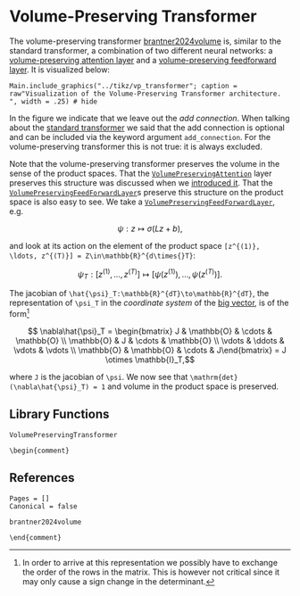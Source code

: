 # Volume-Preserving Transformer

The volume-preserving transformer [brantner2024volume](@cite) is, similar to the standard transformer, a combination of two different neural networks: a [volume-preserving attention layer](@ref "Volume-Preserving Attention") and a [volume-preserving feedforward layer](@ref "Volume-Preserving Feedforward Neural Network"). It is visualized below:

```@example 
Main.include_graphics("../tikz/vp_transformer"; caption = raw"Visualization of the Volume-Preserving Transformer architecture. ", width = .25) # hide
```

In the figure we indicate that we leave out the *add connection*. When talking about the [standard transformer](@ref "Standard Transformer") we said that the add connection is optional and can be included via the keyword argument `add_connection`. For the volume-preserving transformer this is not true: it is always excluded.

Note that the volume-preserving transformer preserves the volume in the sense of the product spaces. That the [`VolumePreservingAttention`](@ref) layer preserves this structure was discussed when we [introduced it](@ref "Volume-Preserving Attention"). That the [`VolumePreservingFeedForwardLayer`](@ref)s preserve this structure on the product space is also easy to see. We take a [`VolumePreservingFeedForwardLayer`](@ref), e.g. 
```math
    \psi: z \mapsto \sigma(Lz + b),
```
and look at its action on the element of the product space ``[z^{(1)}, \ldots, z^{(T)}] = Z\in\mathbb{R}^{d\times{}T}``:
```math
    \psi_T: [z^{(1)}, \ldots, z^{(T)}] \mapsto [\psi(z^{(1)}), \ldots, \psi(z^{(T)})].
```

The jacobian of ``\hat{\psi}_T:\mathbb{R}^{dT}\to\mathbb{R}^{dT}``, the representation of ``\psi_T`` in the *coordinate system* of the [big vector](@ref "How is Structure Preserved?"), is of the form[^1]

[^1]: In order to arrive at this representation we possibly have to exchange the order of the rows in the matrix. This is however not critical since it may only cause a sign change in the determinant.

```math
    \nabla\hat{\psi}_T = \begin{bmatrix} J & \mathbb{O} & \cdots & \mathbb{O} \\ 
                                         \mathbb{O} & J & \cdots & \mathbb{O} \\ 
                                         \vdots & \ddots & \vdots & \vdots \\
                                         \mathbb{O} & \mathbb{O} & \cdots & J\end{bmatrix} = J \otimes \mathbb{I}_T,
```
where ``J`` is the jacobian of ``\psi``. We now see that ``\mathrm{det}(\nabla\hat{\psi}_T) = 1`` and volume in the product space is preserved. 

## Library Functions 

```@docs
VolumePreservingTransformer
```

```@raw latex
\begin{comment}
```

## References 

```@bibliography
Pages = []
Canonical = false

brantner2024volume
```

```@raw latex
\end{comment}
```
